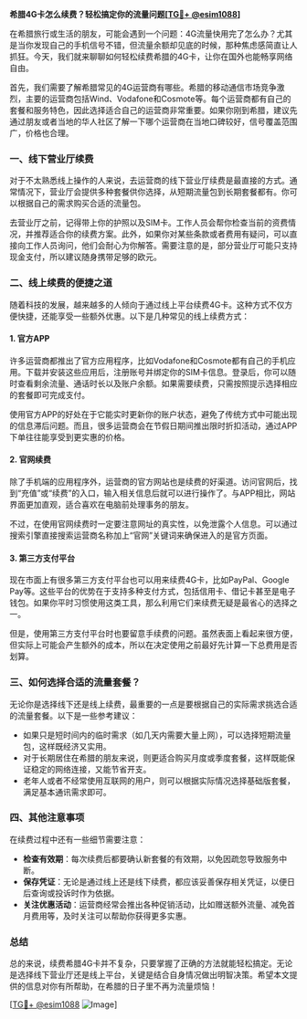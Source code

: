 **希腊4G卡怎么续费？轻松搞定你的流量问题[[TG💪+ @esim1088](https://t.me/s/esim1088)]**

在希腊旅行或生活的朋友，可能会遇到一个问题：4G流量快用完了怎么办？尤其是当你发现自己的手机信号不错，但流量余额却见底的时候，那种焦虑感简直让人抓狂。今天，我们就来聊聊如何轻松续费希腊的4G卡，让你在国外也能畅享网络自由。

首先，我们需要了解希腊常见的4G运营商有哪些。希腊的移动通信市场竞争激烈，主要的运营商包括Wind、Vodafone和Cosmote等。每个运营商都有自己的套餐和服务特色，因此选择适合自己的运营商非常重要。如果你刚到希腊，建议先通过朋友或者当地的华人社区了解一下哪个运营商在当地口碑较好，信号覆盖范围广，价格也合理。

### **一、线下营业厅续费**

对于不太熟悉线上操作的人来说，去运营商的线下营业厅续费是最直接的方式。通常情况下，营业厅会提供多种套餐供你选择，从短期流量包到长期套餐都有。你可以根据自己的需求购买合适的流量包。

去营业厅之前，记得带上你的护照以及SIM卡。工作人员会帮你检查当前的资费情况，并推荐适合你的续费方案。此外，如果你对某些条款或者费用有疑问，可以直接向工作人员询问，他们会耐心为你解答。需要注意的是，部分营业厅可能只支持现金支付，所以建议随身携带足够的欧元。

### **二、线上续费的便捷之道**

随着科技的发展，越来越多的人倾向于通过线上平台续费4G卡。这种方式不仅方便快捷，还能享受一些额外优惠。以下是几种常见的线上续费方式：

#### **1. 官方APP**

许多运营商都推出了官方应用程序，比如Vodafone和Cosmote都有自己的手机应用。下载并安装这些应用后，注册账号并绑定你的SIM卡信息。登录后，你可以随时查看剩余流量、通话时长以及账户余额。如果需要续费，只需按照提示选择相应的套餐即可完成支付。

使用官方APP的好处在于它能实时更新你的账户状态，避免了传统方式中可能出现的信息滞后问题。而且，很多运营商会在节假日期间推出限时折扣活动，通过APP下单往往能享受到更实惠的价格。

#### **2. 官网续费**

除了手机端的应用程序外，运营商的官方网站也是续费的好渠道。访问官网后，找到“充值”或“续费”的入口，输入相关信息后就可以进行操作了。与APP相比，网站界面更加直观，适合喜欢在电脑前处理事务的朋友。

不过，在使用官网续费时一定要注意网址的真实性，以免泄露个人信息。可以通过搜索引擎直接搜索运营商名称加上“官网”关键词来确保进入的是官方页面。

#### **3. 第三方支付平台**

现在市面上有很多第三方支付平台也可以用来续费4G卡，比如PayPal、Google Pay等。这些平台的优势在于支持多种支付方式，包括信用卡、借记卡甚至是电子钱包。如果你平时习惯使用这类工具，那么利用它们来续费无疑是最省心的选择之一。

但是，使用第三方支付平台时也要留意手续费的问题。虽然表面上看起来很方便，但实际上可能会产生额外的成本，所以在决定使用之前最好先计算一下总费用是否划算。

### **三、如何选择合适的流量套餐？**

无论你是选择线下还是线上续费，最重要的一点是要根据自己的实际需求挑选合适的流量套餐。以下是一些参考建议：

- 如果只是短时间内的临时需求（如几天内需要大量上网），可以选择短期流量包，这样既经济又实用。
- 对于长期居住在希腊的朋友来说，则更适合购买月度或季度套餐，这样既能保证稳定的网络连接，又能节省开支。
- 老年人或者不经常使用互联网的用户，则可以根据实际情况选择基础版套餐，满足基本通讯需求即可。

### **四、其他注意事项**

在续费过程中还有一些细节需要注意：

- **检查有效期**：每次续费后都要确认新套餐的有效期，以免因疏忽导致服务中断。
- **保存凭证**：无论是通过线上还是线下续费，都应该妥善保存相关凭证，以便日后查询或投诉时作为依据。
- **关注优惠活动**：运营商经常会推出各种促销活动，比如赠送额外流量、减免首月费用等，及时关注可以帮助你获得更多实惠。

### **总结**

总的来说，续费希腊4G卡并不复杂，只要掌握了正确的方法就能轻松搞定。无论是选择线下营业厅还是线上平台，关键是结合自身情况做出明智决策。希望本文提供的信息对你有所帮助，在希腊的日子里不再为流量烦恼！

[[TG💪+ @esim1088](https://t.me/s/esim1088) ![Image](https://i.postimg.cc/4NQfJmqS/Snipaste-2025-05-13-00-14-12.png)]